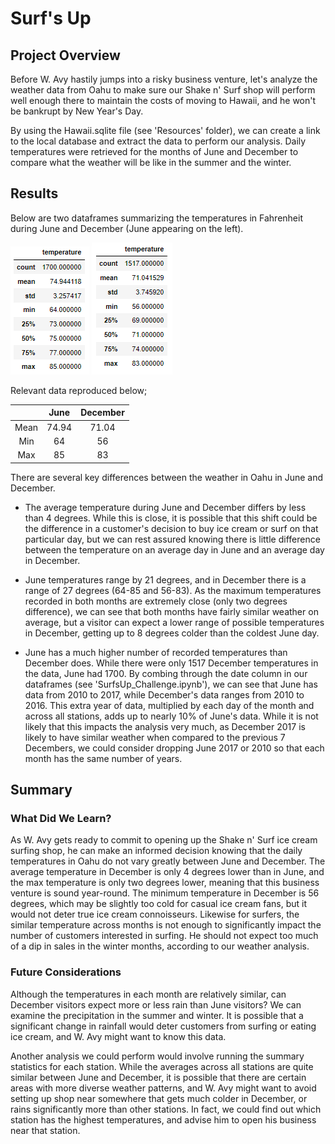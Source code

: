 # Surf's Up

## Project Overview
Before W. Avy hastily jumps into a risky business venture, let's analyze the weather data from Oahu to make sure our Shake n' Surf shop will perform well enough there to maintain the costs of moving to Hawaii, and he won't be bankrupt by New Year's Day. 

By using the Hawaii.sqlite file (see 'Resources' folder), we can create a link to the local database and extract the data to perform our analysis. Daily temperatures were retrieved for the months of June and December to compare what the weather will be like in the summer and the winter. 

## Results
Below are two dataframes summarizing the temperatures in Fahrenheit during June and December (June appearing on the left).

![June](june.png) 
![December](december.png) 

Relevant data reproduced below;

|              |    June        |    December   |
|    :----:    |    :---:       |    :---:      |
| Mean         | 74.94          | 71.04         |
| Min          | 64             | 56            |
| Max          | 85             | 83            |

There are several key differences between the weather in Oahu in June and December.

- The average temperature during June and December differs by less than 4 degrees. While this is close, it is possible that this shift could be the difference in a customer's decision to buy ice cream or surf on that particular day, but we can rest assured knowing there is little difference between the temperature on an average day in June and an average day in December. 

- June temperatures range by 21 degrees, and in December there is a range of 27 degrees (64-85 and 56-83). As the maximum temperatures recorded in both months are extremely close (only two degrees difference), we can see that both months have fairly similar weather on average, but a visitor can expect a lower range of possible temperatures in December, getting up to 8 degrees colder than the coldest June day. 

- June has a much higher number of recorded temperatures than December does. While there were only 1517 December temperatures in the data, June had 1700. By combing through the date column in our dataframes (see 'SurfsUp_Challenge.ipynb'), we can see that June has data from 2010 to 2017, while December's data ranges from 2010 to 2016. This extra year of data, multiplied by each day of the month and across all stations, adds up to nearly 10% of June's data. While it is not likely that this impacts the analysis very much, as December 2017 is likely to have similar weather when compared to the previous 7 Decembers, we could consider dropping June 2017 or 2010 so that each month has the same number of years. 

## Summary

### What Did We Learn?
As W. Avy gets ready to commit to opening up the Shake n' Surf ice cream surfing shop, he can make an informed decision knowing that the daily temperatures in Oahu do not vary greatly between June and December. The average temperature in December is only 4 degrees lower than in June, and the max temperature is only two degrees lower, meaning that this business venture is sound year-round. The minimum temperature in December is 56 degrees, which may be slightly too cold for casual ice cream fans, but it would not deter true ice cream connoisseurs. Likewise for surfers, the similar temperature across months is not enough to significantly impact the number of customers interested in surfing. He should not expect too much of a dip in sales in the winter months, according to our weather analysis. 

### Future Considerations
Although the temperatures in each month are relatively similar, can December visitors expect more or less rain than June visitors? We can examine the precipitation in the summer and winter. It is possible that a significant change in rainfall would deter customers from surfing or eating ice cream, and W. Avy might want to know this data. 

Another analysis we could perform would involve running the summary statistics for each station. While the averages across all stations are quite similar between June and December, it is possible that there are certain areas with more diverse weather patterns, and W. Avy might want to avoid setting up shop near somewhere that gets much colder in December, or rains significantly more than other stations. In fact, we could find out which station has the highest temperatures, and advise him to open his business near that station. 
